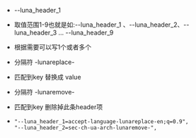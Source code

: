 

- --luna_header_1
- 取值范围1-9也就是如:--luna_header_1 、--luna_header_2、--luna_header_3    ... --luna_header_9
- 根据需要可以写1个或者多个
- 分隔符    -lunareplace-
- 匹配到key 替换成 value
- 分隔符   -lunaremove-
- 匹配到key 删除掉此条header项

- ```
  "--luna_header_1=accept-language-lunareplace-en;q=0.9",
  "--luna_header_2=sec-ch-ua-arch-lunaremove-",
  ```

  

